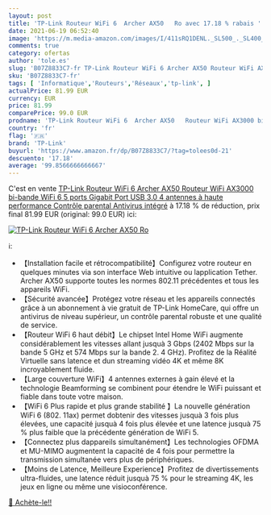 ```yaml
---
layout: post
title: 'TP-Link Routeur WiFi 6  Archer AX50   Ro avec 17.18 % rabais '
date: 2021-06-19 06:52:40
image: 'https://m.media-amazon.com/images/I/411sRQ1DENL._SL500_._SL400_.jpg'
comments: true
category: ofertas
author: 'tole.es'
slug: 'B07Z8833C7-fr TP-Link Routeur WiFi 6 Archer AX50 Routeur WiFi AX3000 bi-...'
sku: 'B07Z8833C7-fr'
tags: [ 'Informatique','Routeurs','Réseaux','tp-link', ]
actualPrice: 81.99 EUR
currency: EUR
price: 81.99
comparePrice: 99.0 EUR
prodname: 'TP-Link Routeur WiFi 6  Archer AX50   Routeur WiFi AX3000 bi-bande  WiFi 6  5 ports Gigabit  Port USB 3.0  4 antennes à haute performance  Contrôle parental  Antivirus intégré'
country: 'fr'
flag: '🇫🇷'
brand: 'TP-Link'
buyurl: 'https://www.amazon.fr/dp/B07Z8833C7/?tag=tolees0d-21'
descuento: '17.18'
average: '99.8566666666667'
---
```


C'est en vente [TP-Link Routeur WiFi 6  Archer AX50   Routeur WiFi AX3000 bi-bande  WiFi 6  5 ports Gigabit  Port USB 3.0  4 antennes à haute performance  Contrôle parental  Antivirus intégré](https://www.amazon.fr/dp/B07Z8833C7/?tag=tolees0d-21)  à  17.18 % de réduction, prix final  81.99 EUR (original: 99.0 EUR) ici:

[![TP-Link Routeur WiFi 6  Archer AX50   Ro](https://m.media-amazon.com/images/I/411sRQ1DENL._SL500_._SL400_.jpg)](https://www.amazon.fr/dp/B07Z8833C7/?tag=tolees0d-21)

ℹ️:

- 【Installation facile et rétrocompatibilité】Configurez votre routeur en quelques minutes via son interface Web intuitive ou lapplication Tether. Archer AX50 supporte toutes les normes 802.11 précédentes et tous les appareils WiFi.
- 【Sécurité avancée】Protégez votre réseau et les appareils connectés grâce à un abonnement à vie gratuit de TP-Link HomeCare, qui offre un antivirus de niveau supérieur, un contrôle parental robuste et une qualité de service.
- 【Routeur WiFi 6 haut débit】Le chipset Intel Home WiFi augmente considérablement les vitesses allant jusquà 3 Gbps (2402 Mbps sur la bande 5 GHz et 574 Mbps sur la bande 2. 4 GHz). Profitez de la Réalité Virtuelle sans latence et dun streaming vidéo 4K et même 8K incroyablement fluide.
- 【Large couverture WiFi】4 antennes externes à gain élevé et la technologie Beamforming se combinent pour étendre le WiFi puissant et fiable dans toute votre maison.
- 【WiFi 6 Plus rapide et plus grande stabilité 】La nouvelle génération WiFi 6 (802. 11ax) permet dobtenir des vitesses jusquà 3 fois plus élevées, une capacité jusquà 4 fois plus élevée et une latence jusquà 75 % plus faible que la précédente génération de WiFi 5.
- 【Connectez plus dappareils simultanément】Les technologies OFDMA et MU-MIMO augmentent la capacité de 4 fois pour permettre la transmission simultanée vers plus de périphériques.
- 【Moins de Latence, Meilleure Experience】Profitez de divertissements ultra-fluides, une latence réduit jusquà 75 % pour le streaming 4K, les jeux en ligne ou même une visioconférence.

[🛒 Achète-le!!](https://www.amazon.fr/dp/B07Z8833C7/?tag=tolees0d-21)
